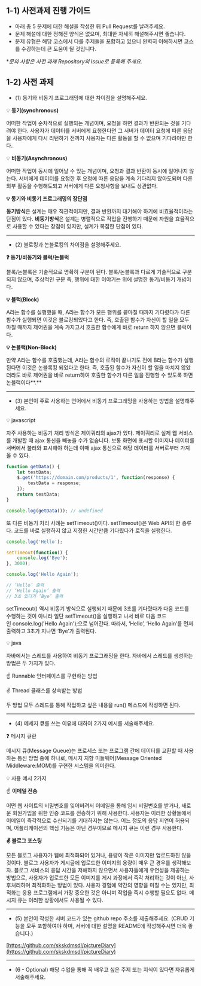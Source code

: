 ## 1-1) 사전과제 진행 가이드

- 아래 총 5 문제에 대한 해설을 작성한 뒤 Pull Request를 날려주세요.
- 문제 해설에 대한 정해진 양식은 없으며, 최대한 자세히 해설해주시면 좋습니다.
- 문제 유형은 해당 코스에서 다룰 주제들을 포함하고 있으니 완벽히 이해하시면 코스를 수강하는데 큰 도움이 될 것입니다.

**문의 사항은 사전 과제 Repository의 Issue로 등록해 주세요.*
  


## 1-2) 사전 과제

- (1) 동기와 비동기 프로그래밍에 대한 차이점을 설명해주세요.

💡 **동기(synchronous)**

어떠한 작업이 순차적으로 실행되는 개념이며, 요청을 하면 결과가 반환되는 것을 기다려야 한다.
사용자가 데이터를 서버에게 요청한다면 그 서버가 데이터 요청에 따른 응답을 사용자에게 다시 리턴하기 전까지 사용자는 다른 활동을 할 수 없으며 기다려야만 한다.

💡 **비동기(Asynchronous)**

어떠한 작업이 동시에 일어날 수 있는 개념이며, 요청과 결과 반환이 동시에 일어나지 않는다.
서버에게 데이터를 요청한 후 요청에 따른 응답을 계속 기다리지 않아도되며 다른 외부 활동을 수행해도되고 서버에게 다른 요청사항을 보내도 상관없다.

**💡 동기와 비동기 프로그래밍의 장단점**

**동기방식**은 설계는 매우 직관적이지만, 결과 반환까지 대기해야 하기에 비효율적이라는 단점이 있다.
**비동기방식**은 설계는 병렬적으로 작업을 진행하기 때문에 자원을 효율적으로 사용할 수 있다는 장점이 있지만, 설계가 복잡한 단점이 있다.

---
- (2) 블로킹과 논블로킹의 차이점을 설명해주세요.

**❓ 동기/비동기와 블럭/논블럭**

블록/논블록은 기술적으로 명확히 구분이 된다.
블록/논블록과 다르게 기술적으로 구분되지 않으며, 추상적인 구분 즉, 행위에 대한 이야기는 위에 설명한 동기/비동기 개념이다.

**💡 블럭(Block)**

A라는 함수를 실행했을 때, A라는 함수가 모든 행위를 끝마칠 때까지 기다렸다가 다른 함수가 실행되면 이것은 블로킹되었다고 한다.
즉, 호출된 함수가 자신이 할 일을 모두 마칠 때까지 제어권을 계속 가지고서 호출한 함수에게 바로 return 하지 않으면 블럭이다.

**💡 논블럭(Non-Block)**

만약 A라는 함수를 호출했는데, A라는 함수의 로직이 끝나기도 전에 B라는 함수가 실행된다면 이것은 논블록킹 되었다고 한다.
즉, 호출된 함수가 자신이 할 일을 마치지 않았더라도 바로 제어권을 바로 return하여 호출한 함수가 다른 일을 진행할 수 있도록 하면 논블럭이다**.**

---
- (3) 본인이 주로 사용하는 언어에서 비동기 프로그래밍을 사용하는 방법을 설명해주세요.

💡 javascript

자주 사용하는 비동기 처리 방식은 제이쿼리의 ajax가 있다. 제이쿼리로 실제 웹 서비스를 개발할 때 ajax 통신을 빼놓을 수가 없습니다. 보통 화면에 표시할 이미지나 데이터를 서버에서 불러와 표시해야 하는데 이때 ajax 통신으로 해당 데이터를 서버로부터 가져올 수 있다.

```javascript
function getData() {
	let testData;
	$.get('https://domain.com/products/1', function(response) {
		testData = response;
	});
	return testData;
}

console.log(getData()); // undefined
```

또 다른 비동기 처리 사례는 setTimeout()이다. setTimeout()은 Web API의 한 종류다. 코드를 바로 실행하지 않고 지정한 시간만큼 기다렸다가 로직을 실행한다.

```javascript
console.log('Hello');

setTimeout(function() {
	console.log('Bye');
}, 3000);

console.log('Hello Again');

// ‘Hello’ 출력
// ‘Hello Again’ 출력
// 3초 있다가 ‘Bye’ 출력
```

setTimeout() 역시 비동기 방식으로 실행되기 때문에 3초를 기다렸다가 다음 코드를 수행하는 것이 아니라 일단 setTimeout()을 실행하고 나서 바로 다음 코드인 console.log('Hello Again');으로 넘어간다. 따라서, ‘Hello’, ‘Hello Again’를 먼저 출력하고 3초가 지나면 ‘Bye’가 출력된다.

💡 java

자바에서는 스레드를 사용하여 비동기 프로그래밍을 한다. 자바에서 스레드를 생성하는 방법은 두 가지가 있다.

☝️ Runnable 인터페이스를 구현하는 방법

✌️ Thread 클래스를 상속받는 방법

두 방법 모두 스레드를 통해 작업하고 싶은 내용을 run() 메소드에 작성하면 된다.

---
- (4) 메세지 큐를 쓰는 이유에 대하여 2가지 예시를 서술해주세요.

❓ 메시지 큐란

메시지 큐(Message Queue)는 프로세스 또는 프로그램 간에 데이터를 교환할 때 사용하는 통신 방법 중에 하나로, 메시지 지향 미들웨어(Message Oriented Middleware:MOM)를 구현한 시스템을 의미한다.

💡 사용 예시 2가지

☝️ **이메일 전송**

어떤 웹 사이트의 비밀번호를 잊어버려서 이메일을 통해 임시 비밀번호를 받거나, 새로운 회원가입을 위한 인증 코드를 전송하기 위해 사용한다. 사용자는 이러한 상황들에서 이메일이 즉각적으로 수신되기를 기대하지는 않는다. 어느 정도의 응답 지연이 허용되며, 어플리케이션의 핵심 기능은 아닌 경우이므로 메시지 큐는 이런 경우 사용한다.

**✌️ 블로그 포스팅**

모든 블로그 사용자가 웹에 최적화되어 있거나, 용량이 작은 이미지만 업로드하진 않을 것이다. 블로그 사용자가 게시글에 업로드한 이미지의 용량이 매우 큰 경우를 생각해보자. 블로그 서비스의 응답 시간을 저해하지 않으면서 사용자들에게 유연성을 제공하는 방법으로, 사용자가 업로드한 모든 이미지를 게시 과정에서 즉각 처리하는 것이 아닌, 사후처리하며 최적화하는 방법이 있다. 사용자 경험에 약간의 영향을 미칠 수는 있지만, 최적화는 응용 프로그램에서 가장 중요한 것은 아니며 작업을 즉시 수행할 필요도 없다. 메시지 큐는 이러한 상황에서도 사용될 수 있다.

---
- (5) 본인이 작성한 서버 코드가 있는 github repo 주소를 제출해주세요. (CRUD 기능을 모두 포함하여야 하며, 서버에 대한 설명을 README에 작성해주시면 더욱 좋습니다.)

[https://github.com/skskdmsdl/pictureDiary](https://github.com/skskdmsdl/pictureDiary)

---
- (6 - Optional) 해당 수업을 통해 꼭 배우고 싶은 주제 또는 지식이 있다면 자유롭게 서술해주세요.
